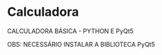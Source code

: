 # Calculadora 

 CALCULADORA BÁSICA - PYTHON E PyQt5
 
 
 
 OBS: NECESSÁRIO INSTALAR A BIBLIOTECA PyQt5
